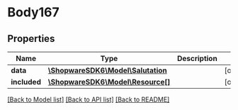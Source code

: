 # Body167

## Properties
Name | Type | Description | Notes
------------ | ------------- | ------------- | -------------
**data** | [**\ShopwareSDK6\Model\Salutation**](Salutation.md) |  | [optional] 
**included** | [**\ShopwareSDK6\Model\Resource[]**](Resource.md) |  | [optional] 

[[Back to Model list]](../../README.md#documentation-for-models) [[Back to API list]](../../README.md#documentation-for-api-endpoints) [[Back to README]](../../README.md)

